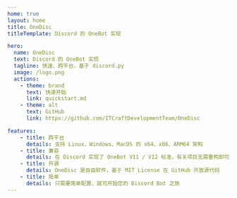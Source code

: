 ```yaml
---
home: true
layout: home
title: OneDisc
titleTemplate: Discord 的 OneBot 实现

hero:
  name: OneDisc
  text: Discord 的 OneBot 实现
  tagline: 快速、跨平台，基于 discord.py
  image: /logo.png
  actions:
    - theme: brand
      text: 快速开始
      link: quickstart.md
    - theme: alt
      text: GitHub
      link: https://github.com/ITCraftDevelopmentTeam/OneDisc

features:
    - title: 跨平台
      details: 支持 Linux、Windows、MacOS 的 x64、x86、ARM64 架构
    - title: 兼容
      details: 在 Discord 实现了 OneBot V11 / V12 标准，有关项目无需重构即可连接
    - title: 开源
      details: OneDisc 是自由软件，基于 MIT License 在 GitHub 开放源代码
    - title: 简单
      details: 只需要简单配置，就可开始您的 Discord Bot 之旅
---
```



